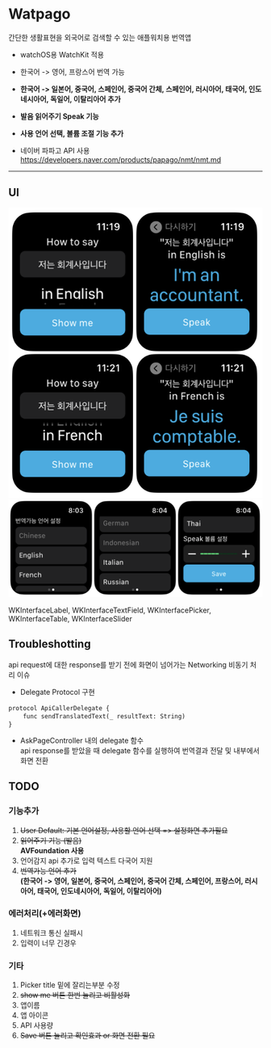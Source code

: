 # Watpago
간단한 생활표현을 외국어로 검색할 수 있는 애플워치용 번역앱  

- watchOS용 WatchKit 적용  
- 한국어 -> 영어, 프랑스어 번역 가능  
- **한국어 -> 일본어, 중국어, 스페인어, 중국어 간체, 스페인어, 러시아어, 태국어, 인도네시아어, 독일어, 이탈리아어 추가**  
- **발음 읽어주기 Speak 기능**  
- **사용 언어 선택, 볼륨 조절 기능 추가**  

- 네이버 파파고 API 사용  
https://developers.naver.com/products/papago/nmt/nmt.md  

- - -
## UI

![](https://github.com/KKANG00/Watpago/blob/main/ScreenShots2.png)
![](https://github.com/KKANG00/Watpago/blob/main/ScreenShots3.png)

WKInterfaceLabel, WKInterfaceTextField, WKInterfacePicker, WKInterfaceTable, WKInterfaceSlider  

## Troubleshotting  
api request에 대한 response를 받기 전에 화면이 넘어가는 Networking 비동기 처리 이슈  

- Delegate Protocol 구현  
```
protocol ApiCallerDelegate {  
    func sendTranslatedText(_ resultText: String)  
}  
```

- AskPageController 내의 delegate 함수  
api response를 받았을 때 delegate 함수를 실행하여 번역결과 전달 및 내부에서 화면 전환  

## TODO
### 기능추가
1. ~~User Default: 기본 언어설정, 사용할 언어 선택 => 설정화면 추가필요~~  
2. ~~읽어주기 기능 (발음)~~  
**AVFoundation 사용**  
3. 언어감지 api 추가로 입력 텍스트 다국어 지원  
4. ~~번역가능 언어 추가~~  
**(한국어 -> 영어, 일본어, 중국어, 스페인어, 중국어 간체, 스페인어, 프랑스어, 러시아어, 태국어, 인도네시아어, 독일어, 이탈리아어)**  

### 에러처리(+에러화면)
1. 네트워크 통신 실패시  
2. 입력이 너무 긴경우  

### 기타
1. Picker title 밑에 잘리는부분 수정  
2. ~~show me 버튼 한번 눌리고 비활성화~~  
3. 앱이름  
4. 앱 아이콘    
5. API 사용량  
6. ~~Save 버튼 눌리고 확인효과 or 화면 전환 필요~~  

